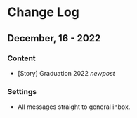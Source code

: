 # Change Log
 
## December, 16 - 2022
 
### Content
- [Story] Graduation 2022 *newpost*

### Settings
- All messages straight to general inbox.
